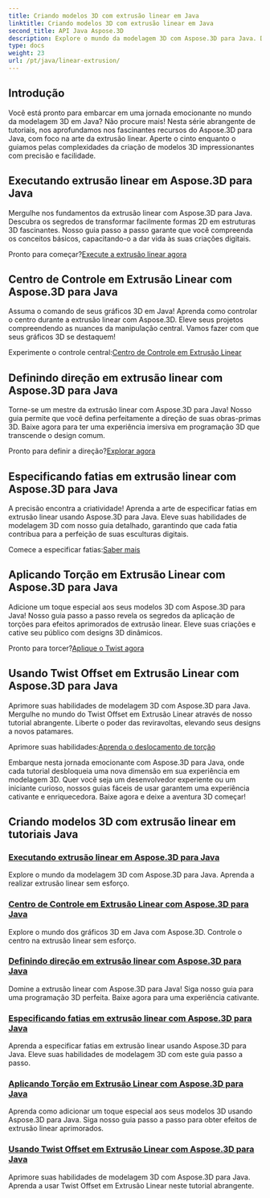 ```yaml
---
title: Criando modelos 3D com extrusão linear em Java
linktitle: Criando modelos 3D com extrusão linear em Java
second_title: API Java Aspose.3D
description: Explore o mundo da modelagem 3D com Aspose.3D para Java. Domine a extrusão linear sem esforço. Controle o centro, defina a direção, especifique fatias, aplique torção e muito mais!
type: docs
weight: 23
url: /pt/java/linear-extrusion/
---
```

## Introdução


Você está pronto para embarcar em uma jornada emocionante no mundo da modelagem 3D em Java? Não procure mais! Nesta série abrangente de tutoriais, nos aprofundamos nos fascinantes recursos do Aspose.3D para Java, com foco na arte da extrusão linear. Aperte o cinto enquanto o guiamos pelas complexidades da criação de modelos 3D impressionantes com precisão e facilidade.

## Executando extrusão linear em Aspose.3D para Java

Mergulhe nos fundamentos da extrusão linear com Aspose.3D para Java. Descubra os segredos de transformar facilmente formas 2D em estruturas 3D fascinantes. Nosso guia passo a passo garante que você compreenda os conceitos básicos, capacitando-o a dar vida às suas criações digitais.

 Pronto para começar?[Execute a extrusão linear agora](./performing-linear-extrusion/)

## Centro de Controle em Extrusão Linear com Aspose.3D para Java

Assuma o comando de seus gráficos 3D em Java! Aprenda como controlar o centro durante a extrusão linear com Aspose.3D. Eleve seus projetos compreendendo as nuances da manipulação central. Vamos fazer com que seus gráficos 3D se destaquem!

 Experimente o controle central:[Centro de Controle em Extrusão Linear](./controlling-center/)

## Definindo direção em extrusão linear com Aspose.3D para Java

Torne-se um mestre da extrusão linear com Aspose.3D para Java! Nosso guia permite que você defina perfeitamente a direção de suas obras-primas 3D. Baixe agora para ter uma experiência imersiva em programação 3D que transcende o design comum.

 Pronto para definir a direção?[Explorar agora](./setting-direction/)

## Especificando fatias em extrusão linear com Aspose.3D para Java

A precisão encontra a criatividade! Aprenda a arte de especificar fatias em extrusão linear usando Aspose.3D para Java. Eleve suas habilidades de modelagem 3D com nosso guia detalhado, garantindo que cada fatia contribua para a perfeição de suas esculturas digitais.

 Comece a especificar fatias:[Saber mais](./specifying-slices/)

## Aplicando Torção em Extrusão Linear com Aspose.3D para Java

Adicione um toque especial aos seus modelos 3D com Aspose.3D para Java! Nosso guia passo a passo revela os segredos da aplicação de torções para efeitos aprimorados de extrusão linear. Eleve suas criações e cative seu público com designs 3D dinâmicos.

 Pronto para torcer?[Aplique o Twist agora](./applying-twist/)

## Usando Twist Offset em Extrusão Linear com Aspose.3D para Java

Aprimore suas habilidades de modelagem 3D com Aspose.3D para Java. Mergulhe no mundo do Twist Offset em Extrusão Linear através de nosso tutorial abrangente. Liberte o poder das reviravoltas, elevando seus designs a novos patamares.

 Aprimore suas habilidades:[Aprenda o deslocamento de torção](./using-twist-offset/)

Embarque nesta jornada emocionante com Aspose.3D para Java, onde cada tutorial desbloqueia uma nova dimensão em sua experiência em modelagem 3D. Quer você seja um desenvolvedor experiente ou um iniciante curioso, nossos guias fáceis de usar garantem uma experiência cativante e enriquecedora. Baixe agora e deixe a aventura 3D começar!
## Criando modelos 3D com extrusão linear em tutoriais Java
### [Executando extrusão linear em Aspose.3D para Java](./performing-linear-extrusion/)
Explore o mundo da modelagem 3D com Aspose.3D para Java. Aprenda a realizar extrusão linear sem esforço.
### [Centro de Controle em Extrusão Linear com Aspose.3D para Java](./controlling-center/)
Explore o mundo dos gráficos 3D em Java com Aspose.3D. Controle o centro na extrusão linear sem esforço.
### [Definindo direção em extrusão linear com Aspose.3D para Java](./setting-direction/)
Domine a extrusão linear com Aspose.3D para Java! Siga nosso guia para uma programação 3D perfeita. Baixe agora para uma experiência cativante.
### [Especificando fatias em extrusão linear com Aspose.3D para Java](./specifying-slices/)
Aprenda a especificar fatias em extrusão linear usando Aspose.3D para Java. Eleve suas habilidades de modelagem 3D com este guia passo a passo.
### [Aplicando Torção em Extrusão Linear com Aspose.3D para Java](./applying-twist/)
Aprenda como adicionar um toque especial aos seus modelos 3D usando Aspose.3D para Java. Siga nosso guia passo a passo para obter efeitos de extrusão linear aprimorados.
### [Usando Twist Offset em Extrusão Linear com Aspose.3D para Java](./using-twist-offset/)
Aprimore suas habilidades de modelagem 3D com Aspose.3D para Java. Aprenda a usar Twist Offset em Extrusão Linear neste tutorial abrangente.